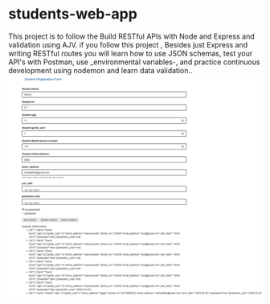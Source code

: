 # students-web-app
This project is to follow the Build RESTful APIs with Node and Express and validation using AJV. if you follow this project , Besides just Express and writing RESTful routes you will learn how to use JSON schemas, test your API's with Postman, use \_environmental variables-, and practice continuous development using nodemon and learn data validation..
![Image description](https://github.com/Rashaali84/students-catalog-portal/blob/master/students.png)
